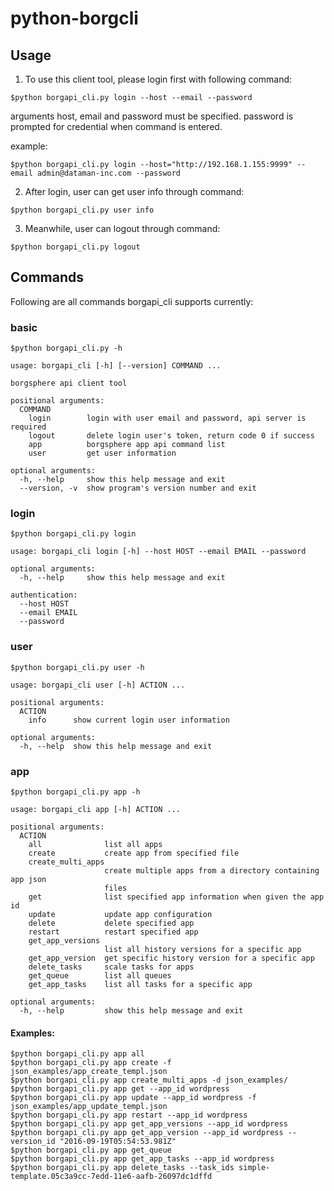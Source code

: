 # python-borgcli

## Usage

1. To use this client tool, please login first with following command:
```
$python borgapi_cli.py login --host --email --password
```
arguments host, email and password must be specified.
password is prompted for credential when command is entered.

example:
```
$python borgapi_cli.py login --host="http://192.168.1.155:9999" --email admin@dataman-inc.com --password
```

2. After login, user can get user info through command:
```
$python borgapi_cli.py user info
```

3. Meanwhile, user can logout through command:
```
$python borgapi_cli.py logout
```

## Commands
Following are all commands borgapi_cli supports currently:

### basic
```
$python borgapi_cli.py -h
```
```
usage: borgapi_cli [-h] [--version] COMMAND ...

borgsphere api client tool

positional arguments:
  COMMAND
    login        login with user email and password, api server is required
    logout       delete login user's token, return code 0 if success
    app          borgsphere app api command list
    user         get user information

optional arguments:
  -h, --help     show this help message and exit
  --version, -v  show program's version number and exit
```

### login

```
$python borgapi_cli.py login
```
```
usage: borgapi_cli login [-h] --host HOST --email EMAIL --password

optional arguments:
  -h, --help     show this help message and exit

authentication:
  --host HOST
  --email EMAIL
  --password
```
### user

```
$python borgapi_cli.py user -h
```
```
usage: borgapi_cli user [-h] ACTION ...

positional arguments:
  ACTION
    info      show current login user information

optional arguments:
  -h, --help  show this help message and exit
```

### app

```
$python borgapi_cli.py app -h
```
```
usage: borgapi_cli app [-h] ACTION ...

positional arguments:
  ACTION
    all              list all apps
    create           create app from specified file
    create_multi_apps
                     create multiple apps from a directory containing app json
                     files
    get              list specified app information when given the app id
    update           update app configuration
    delete           delete specified app
    restart          restart specified app
    get_app_versions
                     list all history versions for a specific app
    get_app_version  get specific history version for a specific app
    delete_tasks     scale tasks for apps
    get_queue        list all queues
    get_app_tasks    list all tasks for a specific app

optional arguments:
  -h, --help         show this help message and exit
```
#### Examples:
```
$python borgapi_cli.py app all
$python borgapi_cli.py app create -f json_examples/app_create_templ.json
$python borgapi_cli.py app create_multi_apps -d json_examples/
$python borgapi_cli.py app get --app_id wordpress
$python borgapi_cli.py app update --app_id wordpress -f json_examples/app_update_templ.json
$python borgapi_cli.py app restart --app_id wordpress
$python borgapi_cli.py app get_app_versions --app_id wordpress
$python borgapi_cli.py app get_app_version --app_id wordpress --version_id "2016-09-19T05:54:53.981Z"
$python borgapi_cli.py app get_queue
$python borgapi_cli.py app get_app_tasks --app_id wordpress
$python borgapi_cli.py app delete_tasks --task_ids simple-template.05c3a9cc-7edd-11e6-aafb-26097dc1dffd
```

